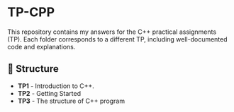 # TP-CPP
This repository contains my answers for the C++ practical assignments (TP). Each folder corresponds to a different TP, including well-documented code and explanations.

## 📌 Structure
- **TP1** - Introduction to C++. 
- **TP2** - Getting Started
- **TP3** - The structure of C++ program
